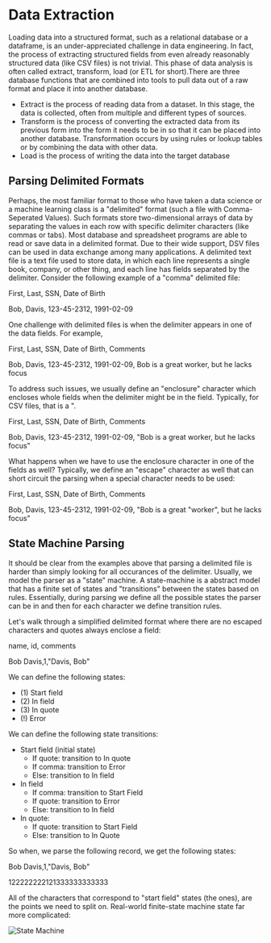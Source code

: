 # Data Extraction
Loading data into a structured format, such as a relational database or a dataframe, is an under-appreciated challenge in data engineering. In fact, the process of extracting structured fields from even already reasonably structured data (like CSV files) is not trivial. This phase of data analysis is often called extract, transform, load (or ETL for short).There are three database functions that are combined into tools to pull data out of a raw format and place it into another database.

* Extract is the process of reading data from a dataset. In this stage, the data is collected,
often from multiple and different types of sources.
* Transform is the process of converting the extracted data from its previous form into the
form it needs to be in so that it can be placed into another database. Transformation occurs
by using rules or lookup tables or by combining the data with other data.
* Load is the process of writing the data into the target database

## Parsing Delimited Formats
Perhaps, the most familiar format to those who have taken a data science or a machine learning class is a "delimited" format (such a file with Comma-Seperated Values). Such formats store two-dimensional arrays of data by separating the values in each row with specific delimiter characters (like commas or tabs). Most database and spreadsheet programs are able to read or save data in a delimited format. Due to their wide support, DSV files can be used in data exchange among many applications. A delimited text file is a text file used to store data, in which each line represents a single book, company, or other thing, and each line has fields separated by the delimiter. Consider the following example of a "comma" delimited file:

First, Last, SSN, Date of Birth

Bob, Davis, 123-45-2312, 1991-02-09

One challenge with delimited files is when the delimiter appears in one of the data fields. For example, 

First, Last, SSN, Date of Birth, Comments

Bob, Davis, 123-45-2312, 1991-02-09, Bob is a great worker, but he lacks focus

To address such issues, we usually define an "enclosure" character which encloses whole fields when the delimiter might be in the field. Typically, for CSV files, that is a ".

First, Last, SSN, Date of Birth, Comments

Bob, Davis, 123-45-2312, 1991-02-09, "Bob is a great worker, but he lacks focus"

What happens when we have to use the enclosure character in one of the fields as well? Typically, we define an "escape" character as well that can short circuit the parsing when a special character needs to be used:

First, Last, SSN, Date of Birth, Comments

Bob, Davis, 123-45-2312, 1991-02-09, "Bob is a great \"worker\", but he lacks focus"

## State Machine Parsing
It should be clear from the examples above that parsing a delimited file is harder than simply looking for all occurances of the delimiter. Usually, we model the parser as a "state" machine. A state-machine is a abstract model that has a finite set of states and "transitions" between the states based on rules. Essentially, during parsing we define all the possible states the parser can be in and then for each character we define transition rules. 

Let's walk through a simplified delimited format where there are no escaped characters and quotes always enclose a field:

name, id, comments

Bob Davis,1,"Davis, Bob"

We can define the following states:
* (1) Start field
* (2) In field
* (3) In quote
* (!) Error

We can define the following state transitions:
* Start field (initial state)
  - If quote: transition to In quote
  - If comma: transition to Error
  - Else: transition to In field
* In field
  - If comma: transition to Start Field
  - If quote: transition to Error
  - Else: transition to In field
* In quote:
  - If quote: transition to Start Field
  - Else: transition to In Quote

So when, we parse the following record, we get the following states:

Bob Davis,1,"Davis, Bob"

122222222121333333333333

All of the characters that correspond to "start field" states (the ones), are the points we need to split on. Real-world finite-state machine state far more complicated:

![State Machine](https://sourcemaking.com/files/sm/state_delphi.png)
